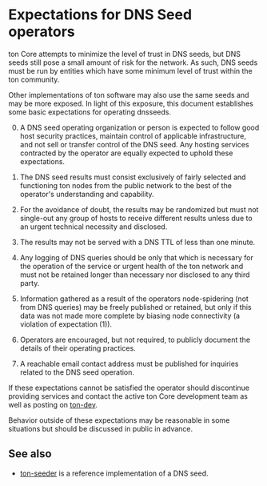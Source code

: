 Expectations for DNS Seed operators
====================================

ton Core attempts to minimize the level of trust in DNS seeds,
but DNS seeds still pose a small amount of risk for the network.
As such, DNS seeds must be run by entities which have some minimum
level of trust within the ton community.

Other implementations of ton software may also use the same
seeds and may be more exposed. In light of this exposure, this
document establishes some basic expectations for operating dnsseeds.

0. A DNS seed operating organization or person is expected to follow good
host security practices, maintain control of applicable infrastructure,
and not sell or transfer control of the DNS seed. Any hosting services
contracted by the operator are equally expected to uphold these expectations.

1. The DNS seed results must consist exclusively of fairly selected and
functioning ton nodes from the public network to the best of the
operator's understanding and capability.

2. For the avoidance of doubt, the results may be randomized but must not
single-out any group of hosts to receive different results unless due to an
urgent technical necessity and disclosed.

3. The results may not be served with a DNS TTL of less than one minute.

4. Any logging of DNS queries should be only that which is necessary
for the operation of the service or urgent health of the ton
network and must not be retained longer than necessary nor disclosed
to any third party.

5. Information gathered as a result of the operators node-spidering
(not from DNS queries) may be freely published or retained, but only
if this data was not made more complete by biasing node connectivity
(a violation of expectation (1)).

6. Operators are encouraged, but not required, to publicly document the
details of their operating practices.

7. A reachable email contact address must be published for inquiries
related to the DNS seed operation.

If these expectations cannot be satisfied the operator should
discontinue providing services and contact the active ton
Core development team as well as posting on
[ton-dev](https://lists.linuxfoundation.org/mailman/listinfo/ton-dev).

Behavior outside of these expectations may be reasonable in some
situations but should be discussed in public in advance.

See also
----------
- [ton-seeder](https://github.com/sipa/ton-seeder) is a reference implementation of a DNS seed.
